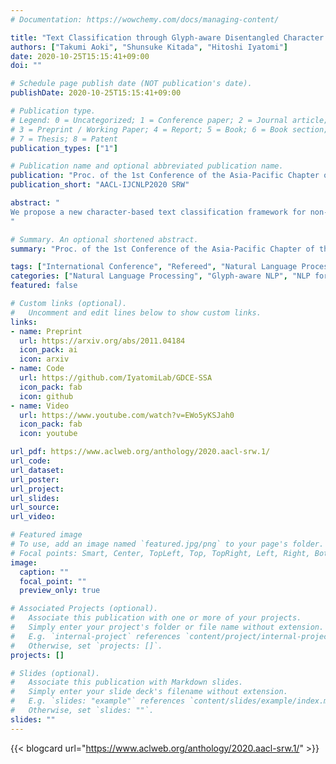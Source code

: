 ```yaml
---
# Documentation: https://wowchemy.com/docs/managing-content/

title: "Text Classification through Glyph-aware Disentangled Character Embedding and Semantic Sub-character Augmentation"
authors: ["Takumi Aoki", "Shunsuke Kitada", "Hitoshi Iyatomi"]
date: 2020-10-25T15:15:41+09:00
doi: ""

# Schedule page publish date (NOT publication's date).
publishDate: 2020-10-25T15:15:41+09:00

# Publication type.
# Legend: 0 = Uncategorized; 1 = Conference paper; 2 = Journal article;
# 3 = Preprint / Working Paper; 4 = Report; 5 = Book; 6 = Book section;
# 7 = Thesis; 8 = Patent
publication_types: ["1"]

# Publication name and optional abbreviated publication name.
publication: "Proc. of the 1st Conference of the Asia-Pacific Chapter of the Association for Computational Linguistics and the 10th International Joint Conference on Natural Language Processing: Student Research Workshop"
publication_short: "AACL-IJCNLP2020 SRW"

abstract: "
We propose a new character-based text classification framework for non-alphabetic languages, such as Chinese and Japanese. Our framework consists of a variational character encoder (VCE) and character-level text classifier. The VCE is composed of a $\\beta$-variational auto-encoder ($\\beta$-VAE) that learns the proposed glyph-aware disentangled character embedding (GDCE). Since our GDCE provides zero-mean unit-variance character embeddings that are dimensionally independent, it is applicable for our interpretable data augmentation, namely, semantic sub-character augmentation (SSA). In this paper, we evaluated our framework using Japanese text classification tasks at the document- and sentence-level. We confirmed that our GDCE and SSA not only provided embedding interpretability but also improved the classification performance. Our proposal achieved a competitive result to the state-of-the-art model while also providing model interpretability.
"

# Summary. An optional shortened abstract.
summary: "Proc. of the 1st Conference of the Asia-Pacific Chapter of the Association for Computational Linguistics and the 10th International Joint Conference on Natural Language Processing: Student Research Workshop"

tags: ["International Conference", "Refereed", "Natural Language Processing", International Publication]
categories: ["Natural Language Processing", "Glyph-aware NLP", "NLP for Asian Languages"]
featured: false

# Custom links (optional).
#   Uncomment and edit lines below to show custom links.
links:
- name: Preprint
  url: https://arxiv.org/abs/2011.04184
  icon_pack: ai
  icon: arxiv
- name: Code
  url: https://github.com/IyatomiLab/GDCE-SSA
  icon_pack: fab
  icon: github
- name: Video
  url: https://www.youtube.com/watch?v=EWo5yKSJah0
  icon_pack: fab
  icon: youtube

url_pdf: https://www.aclweb.org/anthology/2020.aacl-srw.1/
url_code:
url_dataset:
url_poster:
url_project:
url_slides:
url_source:
url_video:

# Featured image
# To use, add an image named `featured.jpg/png` to your page's folder. 
# Focal points: Smart, Center, TopLeft, Top, TopRight, Left, Right, BottomLeft, Bottom, BottomRight.
image:
  caption: ""
  focal_point: ""
  preview_only: true

# Associated Projects (optional).
#   Associate this publication with one or more of your projects.
#   Simply enter your project's folder or file name without extension.
#   E.g. `internal-project` references `content/project/internal-project/index.md`.
#   Otherwise, set `projects: []`.
projects: []

# Slides (optional).
#   Associate this publication with Markdown slides.
#   Simply enter your slide deck's filename without extension.
#   E.g. `slides: "example"` references `content/slides/example/index.md`.
#   Otherwise, set `slides: ""`.
slides: ""
---
```


{{< blogcard url="https://www.aclweb.org/anthology/2020.aacl-srw.1/" >}}

